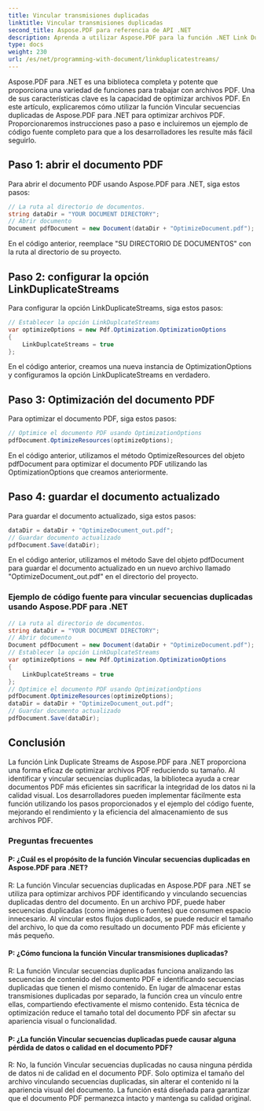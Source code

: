 ```yaml
---
title: Vincular transmisiones duplicadas
linktitle: Vincular transmisiones duplicadas
second_title: Aspose.PDF para referencia de API .NET
description: Aprenda a utilizar Aspose.PDF para la función .NET Link Duplicate Streams para optimizar sus documentos PDF con esta guía paso a paso.
type: docs
weight: 230
url: /es/net/programming-with-document/linkduplicatestreams/
---
```

Aspose.PDF para .NET es una biblioteca completa y potente que proporciona una variedad de funciones para trabajar con archivos PDF. Una de sus características clave es la capacidad de optimizar archivos PDF. En este artículo, explicaremos cómo utilizar la función Vincular secuencias duplicadas de Aspose.PDF para .NET para optimizar archivos PDF. Proporcionaremos instrucciones paso a paso e incluiremos un ejemplo de código fuente completo para que a los desarrolladores les resulte más fácil seguirlo.

## Paso 1: abrir el documento PDF

Para abrir el documento PDF usando Aspose.PDF para .NET, siga estos pasos:

```csharp
// La ruta al directorio de documentos.
string dataDir = "YOUR DOCUMENT DIRECTORY";
// Abrir documento
Document pdfDocument = new Document(dataDir + "OptimizeDocument.pdf");
```

En el código anterior, reemplace "SU DIRECTORIO DE DOCUMENTOS" con la ruta al directorio de su proyecto.

## Paso 2: configurar la opción LinkDuplicateStreams

Para configurar la opción LinkDuplicateStreams, siga estos pasos:

```csharp
// Establecer la opción LinkDuplcateStreams
var optimizeOptions = new Pdf.Optimization.OptimizationOptions
{
    LinkDuplcateStreams = true
};
```

En el código anterior, creamos una nueva instancia de OptimizationOptions y configuramos la opción LinkDuplicateStreams en verdadero.

## Paso 3: Optimización del documento PDF

Para optimizar el documento PDF, siga estos pasos:

```csharp
// Optimice el documento PDF usando OptimizationOptions
pdfDocument.OptimizeResources(optimizeOptions);
```

En el código anterior, utilizamos el método OptimizeResources del objeto pdfDocument para optimizar el documento PDF utilizando las OptimizationOptions que creamos anteriormente.

## Paso 4: guardar el documento actualizado

Para guardar el documento actualizado, siga estos pasos:

```csharp
dataDir = dataDir + "OptimizeDocument_out.pdf";
// Guardar documento actualizado
pdfDocument.Save(dataDir);
```

En el código anterior, utilizamos el método Save del objeto pdfDocument para guardar el documento actualizado en un nuevo archivo llamado "OptimizeDocument_out.pdf" en el directorio del proyecto.

### Ejemplo de código fuente para vincular secuencias duplicadas usando Aspose.PDF para .NET

```csharp
// La ruta al directorio de documentos.
string dataDir = "YOUR DOCUMENT DIRECTORY";
// Abrir documento
Document pdfDocument = new Document(dataDir + "OptimizeDocument.pdf");
// Establecer la opción LinkDuplcateStreams
var optimizeOptions = new Pdf.Optimization.OptimizationOptions
{
	LinkDuplcateStreams = true
};
// Optimice el documento PDF usando OptimizationOptions
pdfDocument.OptimizeResources(optimizeOptions);
dataDir = dataDir + "OptimizeDocument_out.pdf";
// Guardar documento actualizado
pdfDocument.Save(dataDir);
```

## Conclusión

La función Link Duplicate Streams de Aspose.PDF para .NET proporciona una forma eficaz de optimizar archivos PDF reduciendo su tamaño. Al identificar y vincular secuencias duplicadas, la biblioteca ayuda a crear documentos PDF más eficientes sin sacrificar la integridad de los datos ni la calidad visual. Los desarrolladores pueden implementar fácilmente esta función utilizando los pasos proporcionados y el ejemplo del código fuente, mejorando el rendimiento y la eficiencia del almacenamiento de sus archivos PDF.

### Preguntas frecuentes

#### P: ¿Cuál es el propósito de la función Vincular secuencias duplicadas en Aspose.PDF para .NET?

R: La función Vincular secuencias duplicadas en Aspose.PDF para .NET se utiliza para optimizar archivos PDF identificando y vinculando secuencias duplicadas dentro del documento. En un archivo PDF, puede haber secuencias duplicadas (como imágenes o fuentes) que consumen espacio innecesario. Al vincular estos flujos duplicados, se puede reducir el tamaño del archivo, lo que da como resultado un documento PDF más eficiente y más pequeño.

#### P: ¿Cómo funciona la función Vincular transmisiones duplicadas?

R: La función Vincular secuencias duplicadas funciona analizando las secuencias de contenido del documento PDF e identificando secuencias duplicadas que tienen el mismo contenido. En lugar de almacenar estas transmisiones duplicadas por separado, la función crea un vínculo entre ellas, compartiendo efectivamente el mismo contenido. Esta técnica de optimización reduce el tamaño total del documento PDF sin afectar su apariencia visual o funcionalidad.

#### P: ¿La función Vincular secuencias duplicadas puede causar alguna pérdida de datos o calidad en el documento PDF?

R: No, la función Vincular secuencias duplicadas no causa ninguna pérdida de datos ni de calidad en el documento PDF. Solo optimiza el tamaño del archivo vinculando secuencias duplicadas, sin alterar el contenido ni la apariencia visual del documento. La función está diseñada para garantizar que el documento PDF permanezca intacto y mantenga su calidad original.